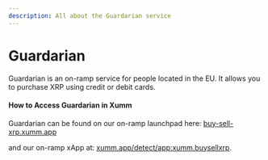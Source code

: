 ```yaml
---
description: All about the Guardarian service
---
```


# Guardarian

Guardarian is an on-ramp service for people located in the EU. It allows you to purchase XRP using credit or debit cards.

#### How to Access Guardarian in Xumm <a href="#how-to-access-topper-on-xumm-wallet" id="how-to-access-topper-on-xumm-wallet"></a>

Guardarian can be found on our on-ramp launchpad here: [buy-sell-xrp.xumm.app](https://buy-sell-xrp.xumm.app/)

and our on-ramp xApp at: [xumm.app/detect/app:xumm.buysellxrp](https://xumm.app/detect/xapp:xumm.buysellxrp).​

<figure><img src="../../.gitbook/assets/Guardarian -1.png" alt=""><figcaption></figcaption></figure>
